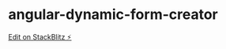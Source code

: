 # angular-dynamic-form-creator

[Edit on StackBlitz ⚡️](https://stackblitz.com/edit/angular-dynamic-form-creator)